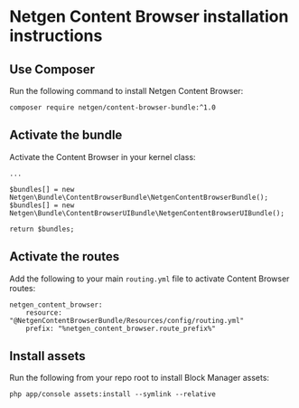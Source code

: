 Netgen Content Browser installation instructions
================================================

Use Composer
------------

Run the following command to install Netgen Content Browser:

```
composer require netgen/content-browser-bundle:^1.0
```

Activate the bundle
-------------------

Activate the Content Browser in your kernel class:

```
...

$bundles[] = new Netgen\Bundle\ContentBrowserBundle\NetgenContentBrowserBundle();
$bundles[] = new Netgen\Bundle\ContentBrowserUIBundle\NetgenContentBrowserUIBundle();

return $bundles;
```

Activate the routes
-------------------

Add the following to your main `routing.yml` file to activate Content Browser routes:

```
netgen_content_browser:
    resource: "@NetgenContentBrowserBundle/Resources/config/routing.yml"
    prefix: "%netgen_content_browser.route_prefix%"
```

Install assets
--------------

Run the following from your repo root to install Block Manager assets:

```
php app/console assets:install --symlink --relative
```
